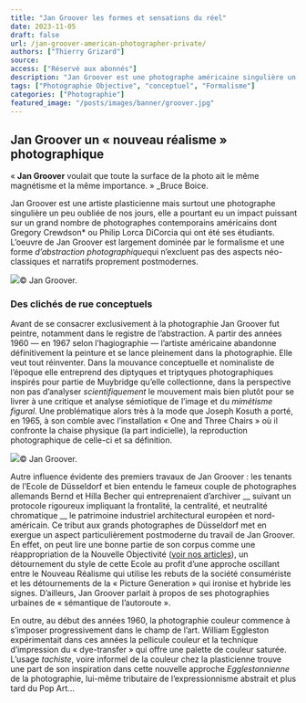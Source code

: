 ```yaml
---
title: "Jan Groover les formes et sensations du réel"
date: 2023-11-05
draft: false
url: /jan-groover-american-photographer-private/
authors: ["Thierry Grizard"]
source:
access: ["Réservé aux abonnés"]
description: "Jan Groover est une photographe américaine singulière un peu oubliée, elle a pourtant eu un impact puissant sur nombre de photographes contemporains."
tags: ["Photographie Objective", "conceptuel", "Formalisme"]
categories: ["Photographie"]
featured_image: "/posts/images/banner/groover.jpg"
---
```

## Jan Groover un « nouveau réalisme » photographique

« **Jan Groover** voulait que toute la surface de la photo ait le même magnétisme et la même importance. » _Bruce Boice.

Jan Groover est une artiste plasticienne mais surtout une photographe singulière un peu oubliée de nos jours, elle a pourtant eu un impact puissant sur un grand nombre de photographes contemporains américains dont Gregory Crewdson* ou Philip Lorca DiCorcia qui ont été ses étudiants. L’oeuvre de Jan Groover est largement dominée par le formalisme et une forme *d’abstraction* *photographique*qui n’excluent pas des aspects néo-classiques et narratifs proprement postmodernes.

![](/posts/images/groover/jan-groover_solo-show_elysee-museum_switzerland_2019.002-3.jpg)© Jan Groover.

### Des clichés de rue conceptuels

Avant de se consacrer exclusivement à la photographie Jan Groover fut peintre, notamment dans le registre de l’abstraction. A partir des années 1960 — en 1967 selon l’hagiographie — l’artiste américaine abandonne définitivement la peinture et se lance pleinement dans la photographie. Elle veut tout réinventer. Dans la mouvance conceptuelle et nominaliste de l’époque elle entreprend des diptyques et triptyques photographiques inspirés pour partie de Muybridge qu’elle collectionne, dans la perspective non pas d’analyser *scientifiquement* le mouvement mais bien plutôt pour se livrer à une critique et analyse sémiotique de l’image et du *mimétisme figural*. Une problématique alors très à la mode que Joseph Kosuth a porté, en 1965, à son comble avec l’installation « One and Three Chairs » où il confronte la chaise physique (la part indicielle), la reproduction photographique de celle-ci et sa définition.

![](/posts/images/groover/jan-groover_solo-show_elysee-museum_switzerland_2019.010.jpg)© Jan Groover.

Autre influence évidente des premiers travaux de Jan Groover : les tenants de l’Ecole de Düsseldorf et bien entendu le fameux couple de photographes allemands Bernd et Hilla Becher qui entreprenaient d’archiver __ suivant un protocole rigoureux impliquant la frontalité, la centralité, et neutralité chromatique __ le patrimoine industriel architectural européen et nord-américain. Ce tribut aux grands photographes de Düsseldorf met en exergue un aspect particulièrement postmoderne du travail de Jan Groover. En effet, on peut lire une bonne partie de son corpus comme une réappropriation de la Nouvelle Objectivité ([voir nos articles](/photographie-objective/)), un détournement du style de cette Ecole au profit d’une approche oscillant entre le Nouveau Réalisme qui utilise les rebuts de la société consumériste et les détournements de la « Picture Generation » qui ironise et hybride les signes. D’ailleurs, Jan Groover parlait à propos de ses photographies urbaines de « sémantique de l’autoroute ».

En outre, au début des années 1960, la photographie couleur commence à s’imposer progressivement dans le champ de l’art. William Eggleston expérimentait dans ces années la pellicule couleur et la technique d’impression du « dye-transfer » qui offre une palette de couleur saturée. L’usage *tachiste*, voire informel de la couleur chez la plasticienne trouve une part de son inspiration dans cette nouvelle approche *Egglestonnienne* de la photographie, lui-même tributaire de l’expressionnisme abstrait et plus tard du Pop Art...